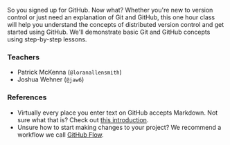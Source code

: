 So you signed up for GitHub. Now what? Whether you're new to version control or just need an explanation of Git and GitHub, this one hour class will help you understand the concepts of distributed version control and get started using GitHub. We'll demonstrate basic Git and GitHub concepts using step-by-step lessons.


### Teachers
- Patrick McKenna (`@loranallensmith`)
- Joshua Wehner (`@jaw6`)


### References
- Virtually every place you enter text on GitHub accepts Markdown. Not sure what that is? Check out [this introduction](https://guides.github.com/features/mastering-markdown/).
- Unsure how to start making changes to your project? We recommend a workflow we call [GitHub Flow](https://guides.github.com/introduction/flow/).
